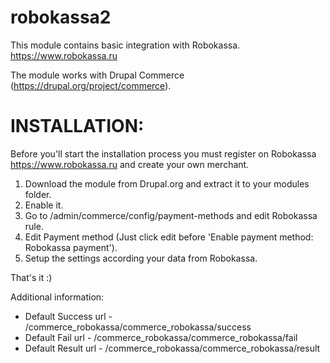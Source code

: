 # robokassa2

This module contains basic integration with Robokassa.
https://www.robokassa.ru

The module works with Drupal Commerce (https://drupal.org/project/commerce).

# INSTALLATION:
Before you'll start the installation process you must register on Robokassa
https://www.robokassa.ru and create your own merchant.

1. Download the module from Drupal.org and extract it to your modules folder.
2. Enable it.
3. Go to /admin/commerce/config/payment-methods and edit Robokassa rule.
4. Edit Payment method
(Just click edit before 'Enable payment method: Robokassa payment').
5. Setup the settings according your data from Robokassa.

That's it :)

Additional information:
- Default Success url - /commerce_robokassa/commerce_robokassa/success
- Default Fail url - /commerce_robokassa/commerce_robokassa/fail
- Default Result url - /commerce_robokassa/commerce_robokassa/result
